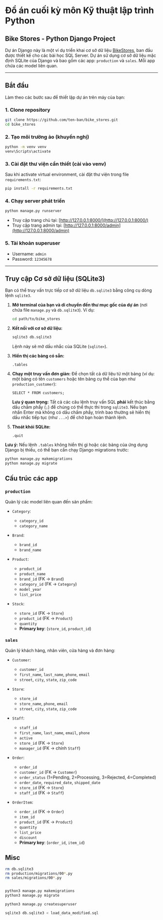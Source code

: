 # Đồ án cuối kỳ môn Kỹ thuật lập trình Python

## Bike Stores - Python Django Project

Dự án Django này là một ví dụ triển khai cơ sở dữ liệu [BikeStores](https://www.sqlservertutorial.net/getting-started/sql-server-sample-database/), ban đầu được thiết kế cho các bài học SQL Server. Dự án sử dụng cơ sở dữ liệu mặc định SQLite của Django và bao gồm các app: `production` và `sales`. Mỗi app chứa các model liên quan.

---

## Bắt đầu

Làm theo các bước sau để thiết lập dự án trên máy của bạn:

### 1. Clone repository

```bash
git clone https://github.com/ten-ban/bike_stores.git
cd bike_stores
```

### 2. Tạo môi trường ảo (khuyến nghị)

```bash
python -m venv venv
venv\Scripts\activate
```

### 3. Cài đặt thư viện cần thiết (cài vào venv)

Sau khi activate virtual environment, cài đặt thư viện trong file `requirements.txt`:

```bash
pip install -r requirements.txt
```

### 4. Chạy server phát triển

```bash
python manage.py runserver
```

* Truy cập trang chủ tại: [http://127.0.0.1:8000/](http://127.0.0.1:8000/)
* Truy cập trang admin tại: [http://127.0.0.1:8000/admin](http://127.0.0.1:8000/admin)

### 5. Tài khoản superuser

* Username: `admin`
* Password: `12345678`

---

## Truy cập Cơ sở dữ liệu (SQLite3)

Bạn có thể truy vấn trực tiếp cơ sở dữ liệu `db.sqlite3` bằng công cụ dòng lệnh `sqlite3`.

1.  **Mở terminal của bạn và di chuyển đến thư mục gốc của dự án** (nơi chứa file `manage.py` và `db.sqlite3`).
    Ví dụ:
    ```bash
    cd path/to/bike_stores
    ```

2.  **Kết nối với cơ sở dữ liệu:**
    ```bash
    sqlite3 db.sqlite3
    ```
    Lệnh này sẽ mở dấu nhắc của SQLite (`sqlite>`).

3.  **Hiển thị các bảng có sẵn:**
    ```sqlite
    .tables

4.  **Chạy một truy vấn đơn giản:**
    Để chọn tất cả dữ liệu từ một bảng (ví dụ: một bảng có tên `customers` hoặc tên bảng cụ thể của bạn như `production_customer`):
    ```sqlite
    SELECT * FROM customers;
    ```

    **Lưu ý quan trọng:** Tất cả các câu lệnh truy vấn SQL **phải** kết thúc bằng dấu chấm phẩy (`;`) để chúng có thể thực thi trong `sqlite3`. Nếu bạn nhấn Enter mà không có dấu chấm phẩy, trình bao thường sẽ hiển thị dấu nhắc tiếp tục (như `...>`) để chờ bạn hoàn thành lệnh.

5.  **Thoát khỏi SQLite:**
    ```sqlite
    .quit
    ```

**Lưu ý:** Nếu lệnh `.tables` không hiển thị gì hoặc các bảng của ứng dụng Django bị thiếu, có thể bạn cần chạy Django migrations trước:
```bash
python manage.py makemigrations
python manage.py migrate
````

## Cấu trúc các app

### `production`

Quản lý các model liên quan đến sản phẩm:

* `Category`:

  * `category_id`
  * `category_name`
* `Brand`:

  * `brand_id`
  * `brand_name`
* `Product`:

  * `product_id`
  * `product_name`
  * `brand_id` (FK → `Brand`)
  * `category_id` (FK → `Category`)
  * `model_year`
  * `list_price`

* `Stock`:

  * `store_id` (FK → `Store`)
  * `product_id` (FK → `Product`)
  * `quantity`
  * **Primary key**: (`store_id`, `product_id`)
### `sales`

Quản lý khách hàng, nhân viên, cửa hàng và đơn hàng:

* `Customer`:

  * `customer_id`
  * `first_name`, `last_name`, `phone`, `email`
  * `street`, `city`, `state`, `zip_code`
* `Store`:

  * `store_id`
  * `store_name`, `phone`, `email`
  * `street`, `city`, `state`, `zip_code`
* `Staff`:

  * `staff_id`
  * `first_name`, `last_name`, `email`, `phone`
  * `active`
  * `store_id` (FK → `Store`)
  * `manager_id` (FK → chính `Staff`)
* `Order`:

  * `order_id`
  * `customer_id` (FK → `Customer`)
  * `order_status` (1=Pending, 2=Processing, 3=Rejected, 4=Completed)
  * `order_date`, `required_date`, `shipped_date`
  * `store_id` (FK → `Store`)
  * `staff_id` (FK → `Staff`)
* `OrderItem`:

  * `order_id` (FK → `Order`)
  * `item_id`
  * `product_id` (FK → `Product`)
  * `quantity`
  * `list_price`
  * `discount`
  * **Primary key**: (`order_id`, `item_id`)

## Misc
```bash
rm db.sqlite3
rm production/migrations/00*.py
rm sales/migrations/00*.py


python3 manage.py makemigrations
python3 manage.py migrate

python3 manage.py createsuperuser

sqlite3 db.sqlite3 < load_data_modified.sql
```